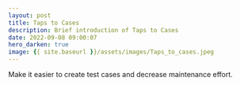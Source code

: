 ```yaml
---
layout: post
title: Taps to Cases
description: Brief introduction of Taps to Cases
date: 2022-09-08 09:00:07
hero_darken: true
image: {{ site.baseurl }}/assets/images/Taps_to_cases.jpeg
---
```


Make it easier to create test cases and decrease maintenance effort.
